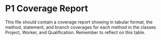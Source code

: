 # P1 Coverage Report
This file should contain a coverage report showing in tabular format, the method, statement, and branch coverages for each method in the classes Project, Worker, and Qualification. Remember to reflect on this table. 